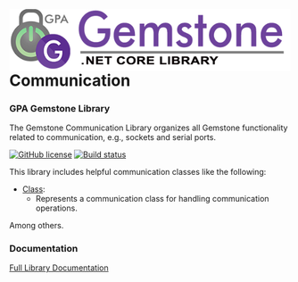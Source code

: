 <img align="right" src="img/gemstone-wide-600.png" alt="gemstone logo">
<br/><br/><br/><br/>

# Communication
### GPA Gemstone Library

The Gemstone Communication Library organizes all Gemstone functionality related to communication, e.g., sockets and serial ports.

[![GitHub license](https://img.shields.io/github/license/gemstone/communication?color=4CC61E)](https://github.com/gemstone/communication/blob/master/LICENSE)
[![Build status](https://ci.appveyor.com/api/projects/status/ury75mtaq7tj1sp0?svg=true)](https://ci.appveyor.com/project/ritchiecarroll/communication)

This library includes helpful communication classes like the following:

* [Class](https://gemstone.github.io/communication/help/html/T_gemstone_communication_Class.htm):
  * Represents a communication class for handling communication operations.

Among others.

### Documentation
[Full Library Documentation](https://gemstone.github.io/communication/help)
